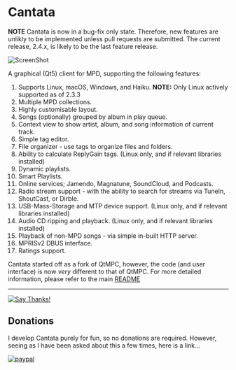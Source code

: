 Cantata
=======

**NOTE** Cantata is now in a bug-fix only state. Therefore, new features are unlikly to be implemented unless pull requests are submitted. The current release, 2.4.x, is likely to be the last feature release.

![ScreenShot](screenshots/mainwindow.png)


A graphical (Qt5) client for MPD, supporting the following features:

  1. Supports Linux, macOS, Windows, and Haiku. **NOTE:** Only Linux actively supported as of 2.3.3
  2. Multiple MPD collections.
  3. Highly customisable layout.
  4. Songs (optionally) grouped by album in play queue.
  5. Context view to show artist, album, and song information of current track.
  6. Simple tag editor.
  7. File organizer - use tags to organize files and folders.
  8. Ability to calculate ReplyGain tags. (Linux only, and if relevant libraries installed)
  9. Dynamic playlists.
 10. Smart Playlists.
 11. Online services; Jamendo, Magnatune, SoundCloud, and Podcasts.
 12. Radio stream support - with the ability to search for streams via TuneIn, ShoutCast, or Dirble.
 13. USB-Mass-Storage and MTP device support. (Linux only, and if relevant libraries installed)
 14. Audio CD ripping and playback. (Linux only, and if relevant libraries installed)
 15. Playback of non-MPD songs - via simple in-built HTTP server.
 16. MPRISv2 DBUS interface.
 17. Ratings support.

Cantata started off as a fork of QtMPC, however, the code (and user interface) is now *very* different to that of QtMPC.
For more detailed information, please refer to the main [README](https://raw.githubusercontent.com/CDrummond/cantata/master/README)


---

[![Say Thanks!](https://img.shields.io/badge/Say%20Thanks-!-1EAEDB.svg)](https://saythanks.io/to/craigd)

## Donations

I develop Cantata purely for fun, so no donations are required. However, seeing as I have been asked about this a few times, here is a link...

[![paypal](https://www.paypalobjects.com/en_US/i/btn/btn_donateCC_LG.gif)](https://www.paypal.com/cgi-bin/webscr?cmd=_s-xclick&hosted_button_id=2X2CTDUH27V9L&source=url)

